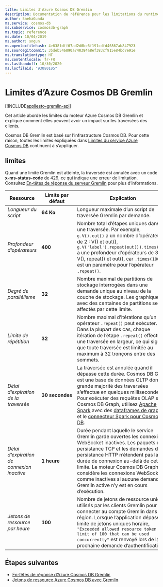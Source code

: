 ```yaml
---
title: Limites d’Azure Cosmos DB Gremlin
description: Documentation de référence pour les limitations du runtime du moteur de graphe
author: SnehaGunda
ms.service: cosmos-db
ms.subservice: cosmosdb-graph
ms.topic: reference
ms.date: 10/04/2019
ms.author: sngun
ms.openlocfilehash: 4e638fdff67ad2d0bc6f191cdfd46867ab847923
ms.sourcegitcommit: 3bdeb546890a740384a8ef383cf915e84bd7e91e
ms.translationtype: HT
ms.contentlocale: fr-FR
ms.lasthandoff: 10/30/2020
ms.locfileid: "93080105"
---
```

# <a name="azure-cosmos-db-gremlin-limits"></a>Limites d’Azure Cosmos DB Gremlin
[!INCLUDE[appliesto-gremlin-api](includes/appliesto-gremlin-api.md)]

Cet article aborde les limites du moteur Azure Cosmos DB Gremlin et explique comment elles peuvent avoir un impact sur les traversées des clients.

Cosmos DB Gremlin est basé sur l’infrastructure Cosmos DB. Pour cette raison, toutes les limites expliquées dans [Limites du service Azure Cosmos DB](./concepts-limits.md) continuent à s’appliquer.

## <a name="limits"></a>limites

Quand une limite Gremlin est atteinte, la traversée est annulée avec un code **x-ms-status-code** de 429, ce qui indique une erreur de limitation. Consultez [En-têtes de réponse du serveur Gremlin](gremlin-limits.md) pour plus d’informations.

**Ressource**    | **Limite par défaut** | **Explication**
--- | --- | ---
*Longueur du script* | **64 Ko** | Longueur maximale d’un script de traversée Gremlin par demande.
*Profondeur d’opérateurs* | **400** |  Nombre total d’étapes uniques dans une traversée. Par exemple, ```g.V().out()``` a un nombre d’opérateurs de 2 : V() et out(), ```g.V('label').repeat(out()).times(100)``` a une profondeur d’opérateurs de 3 : V(), repeat() et out(), car ```.times(100)``` est un paramètre pour l’opérateur ```.repeat()```.
*Degré de parallélisme* | **32** | Nombre maximal de partitions de stockage interrogées dans une demande unique au niveau de la couche de stockage. Les graphiques avec des centaines de partitions seront affectés par cette limite.
*Limite de répétition* | **32** | Nombre maximal d’itérations qu’un opérateur ```.repeat()``` peut exécuter. Dans la plupart des cas, chaque itération de l’étape ```.repeat()``` effectue une traversée en largeur, ce qui signifie que toute traversée est limitée au maximum à 32 tronçons entre des sommets.
*Délai d’expiration de la traversée* | **30 secondes** | La traversée est annulée quand il dépasse cette durée. Cosmos DB Graph est une base de données OLTP dont la grande majorité des traversées s’effectue en quelques millisecondes. Pour exécuter des requêtes OLAP sur Cosmos DB Graph, utilisez [Apache Spark](https://azure.microsoft.com/services/cosmos-db/) avec des [dataframes de graphe](https://spark.apache.org/docs/latest/sql-programming-guide.html#datasets-and-dataframes) et le [connecteur Spark pour Cosmos DB](https://github.com/Azure/azure-cosmosdb-spark).
*Délai d’expiration de connexion inactive* | **1 heure** | Durée pendant laquelle le service Gremlin garde ouvertes les connexions WebSocket inactives. Les paquets de persistance TCP et les demandes de persistance HTTP n’étendent pas la durée de connexion au-delà de cette limite. Le moteur Cosmos DB Graph considère les connexions WebSocket comme inactives si aucune demande Gremlin active n’y est en cours d’exécution.
*Jetons de ressource par heure* | **100** | Nombre de jetons de ressource uniques utilisés par les clients Gremlin pour se connecter au compte Gremlin dans une région. Lorsque l’application dépasse la limite de jetons uniques horaire, `"Exceeded allowed resource token limit of 100 that can be used concurrently"` est renvoyé lors de la prochaine demande d’authentification.

## <a name="next-steps"></a>Étapes suivantes
* [En-têtes de réponse d’Azure Cosmos DB Gremlin](gremlin-headers.md)
* [Jetons de ressource Azure Cosmos DB avec Gremlin](how-to-use-resource-tokens-gremlin.md)